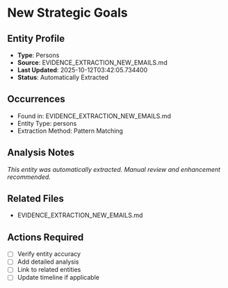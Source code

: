 # New Strategic Goals

## Entity Profile
- **Type**: Persons
- **Source**: EVIDENCE_EXTRACTION_NEW_EMAILS.md
- **Last Updated**: 2025-10-12T03:42:05.734400
- **Status**: Automatically Extracted

## Occurrences
- Found in: EVIDENCE_EXTRACTION_NEW_EMAILS.md
- Entity Type: persons
- Extraction Method: Pattern Matching

## Analysis Notes
*This entity was automatically extracted. Manual review and enhancement recommended.*

## Related Files
- EVIDENCE_EXTRACTION_NEW_EMAILS.md

## Actions Required
- [ ] Verify entity accuracy
- [ ] Add detailed analysis
- [ ] Link to related entities
- [ ] Update timeline if applicable
